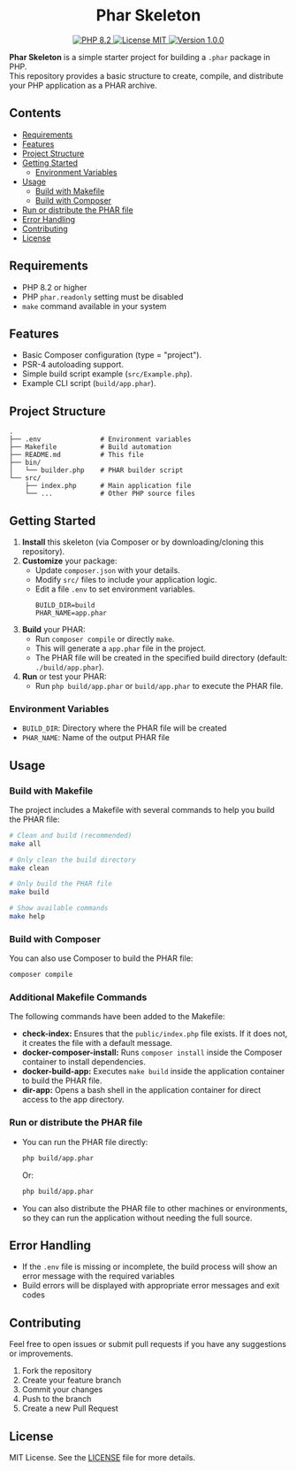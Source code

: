<h1 align="center">Phar Skeleton</h1>

<p align="center">
    <a href="https://www.php.net/">
        <img src="https://img.shields.io/badge/PHP-8.2-blue.svg?style=flat&logo=php&logoColor=white&logoWidth=20" alt="PHP 8.2">
    </a>
    <a href="https://github.com/mpernia/phar-skeleton/blob/main/LICENSE">
        <img src="https://img.shields.io/badge/License-MIT-green.svg" alt="License MIT">
    </a>
    <a href="#">
        <img src="https://img.shields.io/badge/Version-1.0.0-orange.svg" alt="Version 1.0.0">
    </a>
</p>

**Phar Skeleton** is a simple starter project for building a `.phar` package in PHP.  
This repository provides a basic structure to create, compile, and distribute your PHP application as a PHAR archive.

## Contents

- [Requirements](#requirements)
- [Features](#features)
- [Project Structure](#project-structure)
- [Getting Started](#getting-started)
  - [Environment Variables](#environment-variables)
- [Usage](#usage)
  - [Build with Makefile](#build-with-makefile)
  - [Build with Composer](#build-with-composer)
- [Run or distribute the PHAR file](#run-or-distribute-the-phar-file)
- [Error Handling](#error-handling)
- [Contributing](#contributing)
- [License](#license)

## Requirements

- PHP 8.2 or higher
- PHP `phar.readonly` setting must be disabled
- `make` command available in your system

## Features

- Basic Composer configuration (type = "project").
- PSR-4 autoloading support.
- Simple build script example (`src/Example.php`).
- Example CLI script (`build/app.phar`).


## Project Structure

```
.
├── .env               # Environment variables
├── Makefile           # Build automation
├── README.md          # This file
├── bin/
│   └── builder.php    # PHAR builder script
└── src/
    ├── index.php      # Main application file
    └── ...            # Other PHP source files
```


## Getting Started

1. **Install** this skeleton (via Composer or by downloading/cloning this repository).
2. **Customize** your package:
   - Update `composer.json` with your details.
   - Modify `src/` files to include your application logic.
   - Edit a file `.env` to set environment variables.
        ```env
        BUILD_DIR=build
        PHAR_NAME=app.phar
        ```
3. **Build** your PHAR:
   - Run `composer compile` or directly `make`.
   - This will generate a `app.phar` file in the project.
   - The PHAR file will be created in the specified build directory (default: `./build/app.phar`).
4. **Run** or test your PHAR:
   - Run `php build/app.phar` or `build/app.phar` to execute the PHAR file.

### Environment Variables

- `BUILD_DIR`: Directory where the PHAR file will be created
- `PHAR_NAME`: Name of the output PHAR file

## Usage

### Build with Makefile

The project includes a Makefile with several commands to help you build the PHAR file:

```bash
# Clean and build (recommended)
make all

# Only clean the build directory
make clean

# Only build the PHAR file
make build

# Show available commands
make help
```

### Build with Composer

You can also use Composer to build the PHAR file:

```bash
composer compile
```

### Additional Makefile Commands

The following commands have been added to the Makefile:

- **check-index:** Ensures that the `public/index.php` file exists. If it does not, it creates the file with a default message.
- **docker-composer-install:** Runs `composer install` inside the Composer container to install dependencies.
- **docker-build-app:** Executes `make build` inside the application container to build the PHAR file.
- **dir-app:** Opens a bash shell in the application container for direct access to the app directory.

### Run or distribute the PHAR file

- You can run the PHAR file directly:

    ```bash
    php build/app.phar
    ```

    Or:

    ```bash
    php build/app.phar
    ```

- You can also distribute the PHAR file to other machines or environments, so they can run the application without needing the full source.

## Error Handling

- If the `.env` file is missing or incomplete, the build process will show an error message with the required variables
- Build errors will be displayed with appropriate error messages and exit codes

## Contributing

Feel free to open issues or submit pull requests if you have any suggestions or improvements. 

1. Fork the repository
2. Create your feature branch
3. Commit your changes
4. Push to the branch
5. Create a new Pull Request

## License

MIT License. See the [LICENSE](LICENSE) file for more details.
